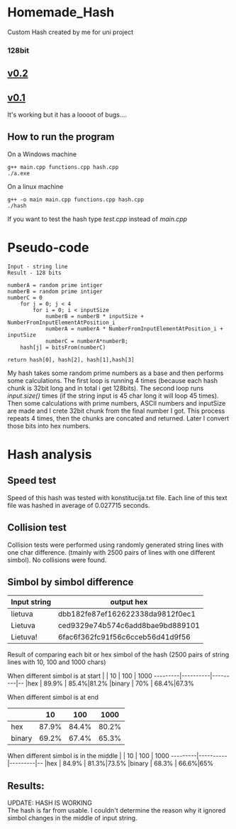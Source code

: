 # Homemade_Hash
Custom Hash created by me for uni project
### 128bit

## [v0.2](https://github.com/Definitelynotaspruce/Homemade_Hash/releases/tag/v0.2)
## [v0.1](https://github.com/Definitelynotaspruce/Homemade_Hash/releases/tag/v0.1)
It's working but it has a loooot of bugs....

## How to run the program

On a Windows machine
```
g++ main.cpp functions.cpp hash.cpp 
./a.exe
```
On a linux machine
```
g++ -o main main.cpp functions.cpp hash.cpp
./hash

```
If you want to test the hash type *test.cpp* instead of *main.cpp*

# Pseudo-code

```
Input - string line
Result - 128 bits

numberA = random prime intiger
numberB = random prime intiger
numberC = 0
    for j = 0; j < 4
        for i = 0; i < inputSize
            numberB = numberB * inputSize + NumberFromInputElementAtPosition_i
            numberA = numberA * NumberFromInputElementAtPosition_i + inputSize
            numberC = numberA*numberB; 
    hash[j] = bitsFrom(numberC)
    
return hash[0], hash[2], hash[1],hash[3]
```
My hash takes some random prime numbers as a base and then performs some calculations. The first loop is running 4 times (because each hash chunk is 32bit long and in total i get 128bits). The second loop runs *input.size()* times (if the string input is 45 char long it will loop 45 times). Then some calculations with prime numbers, ASCII numbers and inputSize are made and I crete 32bit chunk from the final number I got. This process repeats 4 times, then the chunks are concated and returned. Later I convert those bits into hex numbers.

# Hash analysis 

## Speed test
Speed of this hash was tested with konstitucija.txt file. 
Each line of this text file was hashed in average of 0.027715 seconds.

## Collision test
Collision tests were performed using randomly generated string lines with one char difference. (tmainly with 2500 pairs of lines with one different simbol). No collisions were found.

## Simbol by simbol difference 

| Input string | output hex                   | 
| ------------------ | ------------------------------------------------------------ |
| lietuva            |  dbb182fe87ef162622338da9812f0ec1|
| Lietuva            |  ced9329e74b574c6add8bae9bd889101|
| Lietuva!           | 6fac6f362fc91f56c6cceb56d41d9f56 |

Result of comparing each bit or hex simbol of the hash (2500 pairs of string lines with 10, 100 and 1000 chars)

When different simbol is at start 
 | | 10 | 100 | 1000
---------|----------|---------|--
 |hex | 89.9% | 85.4%|81.2%
 |binary | 70% | 68.4%|67.3%

 When different simbol is at end

 | | 10 | 100 | 1000
---------|----------|---------|--
 |hex | 87.9% | 84.4%|80.2%
 |binary | 69.2% | 67.4%|65.3%

 When different simbol is in the middle
 | | 10 | 100 | 1000
---------|----------|---------|--
 |hex | 84.9% | 81.3%|73.5%
 |binary | 68.3% | 66.6%|65%

## Results:

UPDATE: HASH IS WORKING
<br> The hash is far from usable.
I couldn't determine the reason why it ignored simbol changes in the middle of input string.

